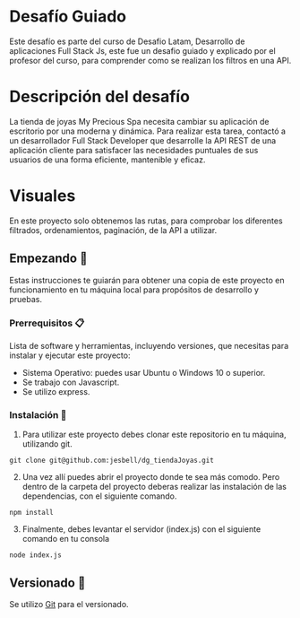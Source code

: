 # Desafío Guiado
Este desafío es parte del curso de Desafio Latam, Desarrollo de aplicaciones Full Stack Js, este fue un desafio guiado y explicado por el profesor del curso, para comprender como se realizan los filtros en una API.


# Descripción del desafío
La tienda de joyas My Precious Spa necesita cambiar su aplicación de escritorio por una moderna y dinámica. Para realizar esta tarea, contactó a un desarrollador Full Stack Developer que desarrolle la API REST de una aplicación cliente para satisfacer las necesidades puntuales de sus usuarios de una forma eficiente, mantenible y eficaz.


# Visuales

En este proyecto solo obtenemos las rutas, para comprobar los diferentes filtrados, ordenamientos, paginación, de la API a utilizar.

## Empezando 🚀

Estas instrucciones te guiarán para obtener una copia de este proyecto en funcionamiento en tu máquina local para propósitos de desarrollo y pruebas.

### Prerrequisitos 📋

Lista de software y herramientas, incluyendo versiones, que necesitas para instalar y ejecutar este proyecto:

- Sistema Operativo: puedes usar Ubuntu o Windows 10 o superior.
- Se trabajo con Javascript.
- Se utilizo express.

### Instalación 🔧

1. Para utilizar este proyecto debes clonar este repositorio en tu máquina, utilizando git.

```
git clone git@github.com:jesbell/dg_tiendaJoyas.git
```

2. Una vez allí puedes abrir el proyecto donde te sea más comodo. Pero dentro de la carpeta del proyecto deberas realizar las instalación de las dependencias, con el siguiente comando.

```
npm install
```

3. Finalmente, debes levantar el servidor (index.js) con el siguiente comando en tu consola
```
node index.js
```


## Versionado  📌

Se utilizo [Git](https://git-scm.com) para el versionado.
